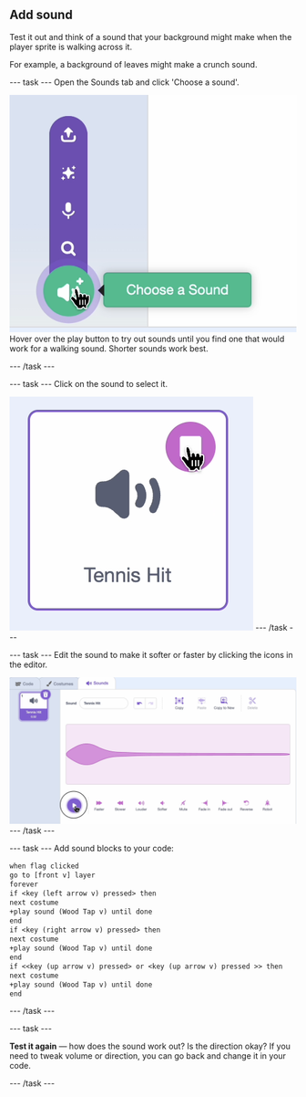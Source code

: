 ## Add sound

Test it out and think of a sound that your background might make when the player sprite is walking across it. 

For example, a background of leaves might make a crunch sound. 

--- task ---
Open the Sounds tab and click 'Choose a sound'.

![Screenshot of the Sounds tab in the Scratch editor](images/sound-tab.png)
Hover over the play button to try out sounds until you find one that would work for a walking sound. Shorter sounds work best. 

--- /task ---

--- task ---
Click on the sound to select it.

![Screenshot of a sound in the Scratch editor](images/choose-sound.png)
--- /task ---

--- task ---
Edit the sound to make it softer or faster by clicking the icons in the editor.


![Screenshot of the sound editor in the Scratch editor](images/edit-sound.png)
--- /task ---

--- task ---
Add sound blocks to your code:

```blocks3
when flag clicked
go to [front v] layer
forever
if <key (left arrow v) pressed> then
next costume
+play sound (Wood Tap v) until done
end
if <key (right arrow v) pressed> then
next costume
+play sound (Wood Tap v) until done
end
if <<key (up arrow v) pressed> or <key (up arrow v) pressed >> then
next costume
+play sound (Wood Tap v) until done
end
```
--- /task ---

--- task ---

**Test it again** — how does the sound work out? Is the direction okay? If you need to tweak volume or direction, you can go back and change it in your code.

--- /task ---
